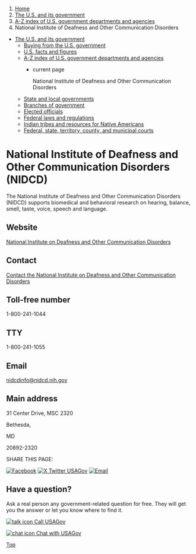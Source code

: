 1. [Home](/)
2. [The U.S. and its government](/about-the-us)
3. [A-Z index of U.S. government departments and agencies](/agency-index)
4. National Institute of Deafness and Other Communication Disorders

* [The U.S. and its government](/about-the-us)
  + [Buying from the U.S. government](/buy-from-government)
  + [U.S. facts and figures](/facts-figures)
  + [A-Z index of U.S. government departments and agencies](/agency-index)
    - current page

      National Institute of Deafness and Other Communication Disorders
  + [State and local governments](/state-local-governments)
  + [Branches of government](/branches-of-government)
  + [Elected officials](/elected-officials)
  + [Federal laws and regulations](/laws-and-regulations)
  + [Indian tribes and resources for Native Americans](/tribes)
  + [Federal, state, territory, county, and municipal courts](/courts)

National Institute of Deafness and Other Communication Disorders
(NIDCD)
========================================================================

The National Institute of Deafness and Other Communication Disorders (NIDCD) supports biomedical and behavioral research on hearing, balance, smell, taste, voice, speech and language.

Website
-------

[National Institute on Deafness and Other Communication Disorders](https://www.nidcd.nih.gov/)

Contact
-------

[Contact the National Institute on Deafness and Other Communication Disorders](https://www.nidcd.nih.gov/contact-us)

Toll-free number
----------------

1-800-241-1044

TTY
---

1-800-241-1055

Email
-----

[nidcdinfo@nidcd.nih.gov](mailto:nidcdinfo@nidcd.nih.gov)

Main address
------------

31 Center Drive, MSC 2320
  

Bethesda,

MD

20892-2320

SHARE THIS PAGE:

[![Facebook](/themes/custom/usagov/images/social-media-icons/Facebook_Icon.svg)](https://www.facebook.com/sharer/sharer.php?u=https://www.usa.gov/agencies/national-institute-of-deafness-and-other-communication-disorders&v=3)
[![X Twitter USAGov](/themes/custom/usagov/images/social-media-icons/X_Twitter_Icon.svg?version=2)](https://twitter.com/intent/tweet?source=webclient&text=https://www.usa.gov/agencies/national-institute-of-deafness-and-other-communication-disorders)
[![Email](/themes/custom/usagov/images/social-media-icons/Email_Icon.svg?version=2)](mailto:?subject=https://www.usa.gov/agencies/national-institute-of-deafness-and-other-communication-disorders)

Have a question?
----------------

Ask a real person any government-related question for free. They will get you the answer or let you know where to find it.

[![talk icon](/themes/custom/usagov/images/ICONS_talk.png)
Call USAGov](/phone)

[![chat icon](/themes/custom/usagov/images/ICONS_chat.png)
Chat with USAGov](/chat)

[Top](#main-content)